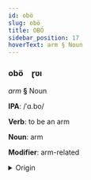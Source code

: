 ```yaml
---
id: obö
slug: obö
title: OBÖ
sidebar_position: 17
hoverText: arm § Noun
---
```


### obö&emsp;<span kind="abugida">ɽʋı</span>

*arm* **§** Noun

**IPA**: /ˈɑ.bo/

**Verb**: to be an arm

**Noun**: arm

**Modifier**: arm-related

<details>
    <summary>Origin</summary>
    Ewe abɔ [abɔ]<br/>
    <em>Niger-Congo Language Family</em>
</details>
